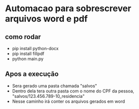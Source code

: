 # Automacao para sobrescrever arquivos word e pdf
## como rodar
- pip install python-docx
- pip install fillpdf
- python main.py

## Apos a execução
 - Sera gerado uma pasta chamada "salvos"
 - Dentro dela tera outra pasta com o nome do CPF da pessoa, "salvos/123.456.789-10_residencia"
 - Nesse caminho irá conter os arquivos gerados em word
